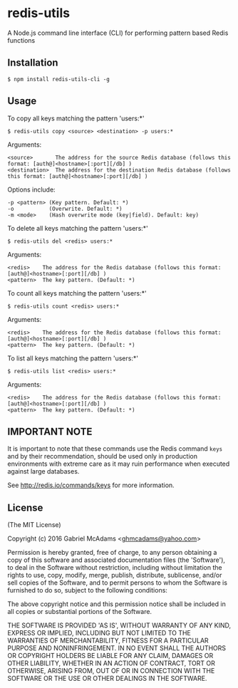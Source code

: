 redis-utils
============

A Node.js command line interface (CLI) for performing pattern based Redis functions

## Installation

    $ npm install redis-utils-cli -g

## Usage

To copy all keys matching the pattern 'users:*'

    $ redis-utils copy <source> <destination> -p users:*

Arguments:

    <source>       The address for the source Redis database (follows this format: [auth@]<hostname>[:port][/db] )
    <destination>  The address for the destination Redis database (follows this format: [auth@]<hostname>[:port][/db] )

Options include:

    -p <pattern> (Key pattern. Default: *)
    -o           (Overwrite. Default: *)
    -m <mode>    (Hash overwrite mode (key|field). Default: key)


To delete all keys matching the pattern 'users:*'

    $ redis-utils del <redis> users:*

Arguments:

    <redis>    The address for the Redis database (follows this format: [auth@]<hostname>[:port][/db] )
    <pattern>  The key pattern. (Default: *)


To count all keys matching the pattern 'users:*'

    $ redis-utils count <redis> users:*

Arguments:

    <redis>    The address for the Redis database (follows this format: [auth@]<hostname>[:port][/db] )
    <pattern>  The key pattern. (Default: *)


To list all keys matching the pattern 'users:*'

    $ redis-utils list <redis> users:*

Arguments:

    <redis>    The address for the Redis database (follows this format: [auth@]<hostname>[:port][/db] )
    <pattern>  The key pattern. (Default: *)

	

## IMPORTANT NOTE

It is important to note that these commands use the Redis command `keys` and
by their recommendation, should be used only in production environments with extreme
care as it may ruin performance when executed against large databases.

See http://redis.io/commands/keys for more information.

## License

(The MIT License)

Copyright (c) 2016 Gabriel McAdams &lt;ghmcadams@yahoo.com&gt;

Permission is hereby granted, free of charge, to any person obtaining
a copy of this software and associated documentation files (the
'Software'), to deal in the Software without restriction, including
without limitation the rights to use, copy, modify, merge, publish,
distribute, sublicense, and/or sell copies of the Software, and to
permit persons to whom the Software is furnished to do so, subject to
the following conditions:

The above copyright notice and this permission notice shall be
included in all copies or substantial portions of the Software.

THE SOFTWARE IS PROVIDED 'AS IS', WITHOUT WARRANTY OF ANY KIND,
EXPRESS OR IMPLIED, INCLUDING BUT NOT LIMITED TO THE WARRANTIES OF
MERCHANTABILITY, FITNESS FOR A PARTICULAR PURPOSE AND NONINFRINGEMENT.
IN NO EVENT SHALL THE AUTHORS OR COPYRIGHT HOLDERS BE LIABLE FOR ANY
CLAIM, DAMAGES OR OTHER LIABILITY, WHETHER IN AN ACTION OF CONTRACT,
TORT OR OTHERWISE, ARISING FROM, OUT OF OR IN CONNECTION WITH THE
SOFTWARE OR THE USE OR OTHER DEALINGS IN THE SOFTWARE.
